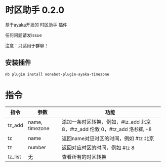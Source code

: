 # 时区助手 0.2.0

基于[ayaka](https://github.com/bridgeL/nonebot-plugin-ayaka)开发的 时区助手 插件

任何问题请发issue

注意：只适用于群聊！

## 安装插件

`nb plugin install nonebot-plugin-ayaka-timezone`

# 指令
指令|参数|功能
-|-|-
tz_add|name, timezone|添加一条时区转换，例如，#tz_add 北京 8，#tz_add 伦敦 0，#tz_add 洛杉矶 -8
tz|name|返回name对应时区的时间，例如 #tz 北京
tz|number|返回对应时区的时间，例如 #tz 8
tz_list|无|查看所有的时区转换
